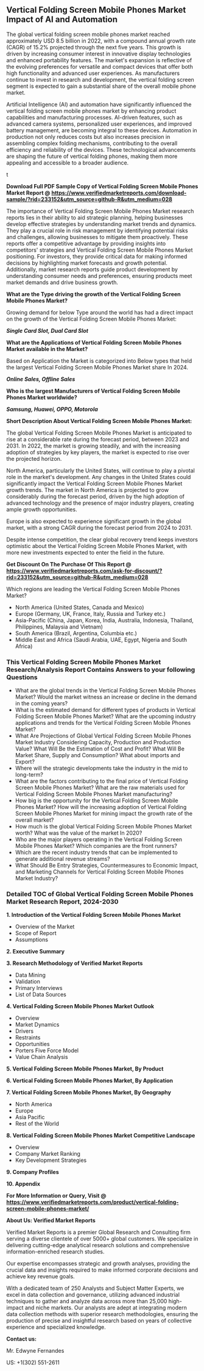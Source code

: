 <h2>Vertical Folding Screen Mobile Phones Market Impact of AI and Automation</h2><p>The global vertical folding screen mobile phones market reached approximately USD 8.5 billion in 2022, with a compound annual growth rate (CAGR) of 15.2% projected through the next five years. This growth is driven by increasing consumer interest in innovative display technologies and enhanced portability features. The market's expansion is reflective of the evolving preferences for versatile and compact devices that offer both high functionality and advanced user experiences. As manufacturers continue to invest in research and development, the vertical folding screen segment is expected to gain a substantial share of the overall mobile phone market.</p><p>Artificial Intelligence (AI) and automation have significantly influenced the vertical folding screen mobile phones market by enhancing product capabilities and manufacturing processes. AI-driven features, such as advanced camera systems, personalized user experiences, and improved battery management, are becoming integral to these devices. Automation in production not only reduces costs but also increases precision in assembling complex folding mechanisms, contributing to the overall efficiency and reliability of the devices. These technological advancements are shaping the future of vertical folding phones, making them more appealing and accessible to a broader audience.</p>t</p><p id="" class=""><strong>Download Full PDF Sample Copy of Vertical Folding Screen Mobile Phones Market Report @ <a href="https://www.verifiedmarketreports.com/download-sample/?rid=233152&utm_source=github-R&utm_medium=028" target="_blank">https://www.verifiedmarketreports.com/download-sample/?rid=233152&utm_source=github-R&utm_medium=028</a></strong></p><p>The importance of&nbsp;Vertical Folding Screen Mobile Phones Market research reports lies in their ability to aid strategic planning, helping businesses develop effective strategies by understanding market trends and dynamics. They play a crucial role in risk management by identifying potential risks and challenges, allowing businesses to mitigate them proactively. These reports offer a competitive advantage by providing insights into competitors' strategies and Vertical Folding Screen Mobile Phones Market positioning. For investors, they provide critical data for making informed decisions by highlighting market forecasts and growth potential. Additionally, market research reports guide product development by understanding consumer needs and preferences, ensuring products meet market demands and drive business growth.</p><p><strong>What are the&nbsp;Type driving the growth of the Vertical Folding Screen Mobile Phones Market?</strong></p><p id="" class="">Growing demand for below Type around the world has had a direct impact on the growth of the Vertical Folding Screen Mobile Phones Market:</p><em><strong>Single Card Slot, Dual Card Slot</strong></em></p><strong>What are the&nbsp;Applications&nbsp;of Vertical Folding Screen Mobile Phones Market available in the Market?</strong></p><p id="" class="">Based on Application the Market is categorized into Below types that held the largest Vertical Folding Screen Mobile Phones Market share In 2024.</p><em><strong>Online Sales, Offline Sales</strong></em></p><strong>Who is the largest Manufacturers of Vertical Folding Screen Mobile Phones Market worldwide?</strong></p><p><em><strong>Samsung, Huawei, OPPO, Motorola</strong></em></p><p id="" class=""><strong>Short Description About Vertical Folding Screen Mobile Phones Market:</strong></p><p>The global Vertical Folding Screen Mobile Phones Market is anticipated to rise at a considerable rate during the forecast period, between 2023 and 2031. In 2022, the market is growing steadily, and with the increasing adoption of strategies by key players, the market is expected to rise over the projected horizon.</p><p>North America, particularly the United States, will continue to play a pivotal role in the market's development. Any changes in the United States could significantly impact the Vertical Folding Screen Mobile Phones Market growth trends. The market in North America is projected to grow considerably during the forecast period, driven by the high adoption of advanced technology and the presence of major industry players, creating ample growth opportunities.</p><p>Europe is also expected to experience significant growth in the global market, with a strong CAGR during the forecast period from 2024 to 2031.</p><p>Despite intense competition, the clear global recovery trend keeps investors optimistic about the Vertical Folding Screen Mobile Phones Market, with more new investments expected to enter the field in the future.</p><p id="" class=""><strong>Get Discount On The Purchase Of This Report @ <a href="https://www.verifiedmarketreports.com/ask-for-discount/?rid=233152&utm_source=github-R&utm_medium=028" target="_blank">https://www.verifiedmarketreports.com/ask-for-discount/?rid=233152&utm_source=github-R&utm_medium=028</a></strong></p>Which regions are leading the Vertical Folding Screen Mobile Phones Market?</p><ul><li>North America (United States, Canada and Mexico)</li><li>Europe (Germany, UK, France, Italy, Russia and Turkey etc.)</li><li>Asia-Pacific (China, Japan, Korea, India, Australia, Indonesia, Thailand, Philippines, Malaysia and Vietnam)</li><li>South America (Brazil, Argentina, Columbia etc.)</li><li>Middle East and Africa (Saudi Arabia, UAE, Egypt, Nigeria and South Africa)</li></ul><h3 id="" class="">This Vertical Folding Screen Mobile Phones Market Research/Analysis Report Contains Answers to your following Questions</h3><ul><li>What are the global trends in the Vertical Folding Screen Mobile Phones Market? Would the market witness an increase or decline in the demand in the coming years?</li><li>What is the estimated demand for different types of products in Vertical Folding Screen Mobile Phones Market? What are the upcoming industry applications and trends for the Vertical Folding Screen Mobile Phones Market?</li><li>What Are Projections of Global Vertical Folding Screen Mobile Phones Market Industry Considering Capacity, Production and Production Value? What Will Be the Estimation of Cost and Profit? What Will Be Market Share, Supply and Consumption? What about imports and Export?</li><li>Where will the strategic developments take the industry in the mid to long-term?</li><li>What are the factors contributing to the final price of Vertical Folding Screen Mobile Phones Market? What are the raw materials used for Vertical Folding Screen Mobile Phones Market manufacturing?</li><li>How big is the opportunity for the Vertical Folding Screen Mobile Phones Market? How will the increasing adoption of Vertical Folding Screen Mobile Phones Market for mining impact the growth rate of the overall market?</li><li>How much is the global Vertical Folding Screen Mobile Phones Market worth? What was the value of the market In 2020?</li><li>Who are the major players operating in the Vertical Folding Screen Mobile Phones Market? Which companies are the front runners?</li><li>Which are the recent industry trends that can be implemented to generate additional revenue streams?</li><li>What Should Be Entry Strategies, Countermeasures to Economic Impact, and Marketing Channels for Vertical Folding Screen Mobile Phones Market Industry?</li></ul><h3 id="" class="">Detailed TOC of Global Vertical Folding Screen Mobile Phones Market Research Report, 2024-2030</h3><p id="" class=""><strong>1. Introduction of the Vertical Folding Screen Mobile Phones Market</strong></p><ul><li>Overview of the Market</li><li>Scope of Report</li><li>Assumptions</li></ul><p id="" class=""><strong>2. Executive Summary</strong></p><p id="" class=""><strong>3. Research Methodology of Verified Market Reports</strong></p><ul><li>Data Mining</li><li>Validation</li><li>Primary Interviews</li><li>List of Data Sources</li></ul><p id="" class=""><strong>4. Vertical Folding Screen Mobile Phones Market Outlook</strong></p><ul><li>Overview</li><li>Market Dynamics</li><li>Drivers</li><li>Restraints</li><li>Opportunities</li><li>Porters Five Force Model</li><li>Value Chain Analysis</li></ul><p id="" class=""><strong>5. Vertical Folding Screen Mobile Phones Market, By Product</strong></p><p id="" class=""><strong>6. Vertical Folding Screen Mobile Phones Market, By Application</strong></p><p id="" class=""><strong>7. Vertical Folding Screen Mobile Phones Market, By Geography</strong></p><ul><li>North America</li><li>Europe</li><li>Asia Pacific</li><li>Rest of the World</li></ul><p id="" class=""><strong>8. Vertical Folding Screen Mobile Phones Market Competitive Landscape</strong></p><ul><li>Overview</li><li>Company Market Ranking</li><li>Key Development Strategies</li></ul><p id="" class=""><strong>9. Company Profiles</strong></p><p id="" class=""><strong>10. Appendix</strong></p><p id="" class=""><strong>For More Information or Query, Visit @ <a href="https://www.verifiedmarketreports.com/product/vertical-folding-screen-mobile-phones-market/" target="_blank">https://www.verifiedmarketreports.com/product/vertical-folding-screen-mobile-phones-market/</a></strong></p><p id="" class=""><strong>About Us: Verified Market Reports</strong></p><p id="" class="">Verified Market Reports is a premier Global Research and Consulting firm serving a diverse clientele of over 5000+ global customers. We specialize in delivering cutting-edge analytical research solutions and comprehensive information-enriched research studies.</p><p id="" class="">Our expertise encompasses strategic and growth analyses, providing the crucial data and insights required to make informed corporate decisions and achieve key revenue goals.</p><p id="" class="">With a dedicated team of 250 Analysts and Subject Matter Experts, we excel in data collection and governance, utilizing advanced industrial techniques to gather and analyze data across more than 25,000 high-impact and niche markets. Our analysts are adept at integrating modern data collection methods with superior research methodologies, ensuring the production of precise and insightful research based on years of collective experience and specialized knowledge.</p><p id="" class=""><strong>Contact us:</strong></p><p id="" class="">Mr. Edwyne Fernandes</p><p id="" class="">US: +1(302) 551-2611</p>